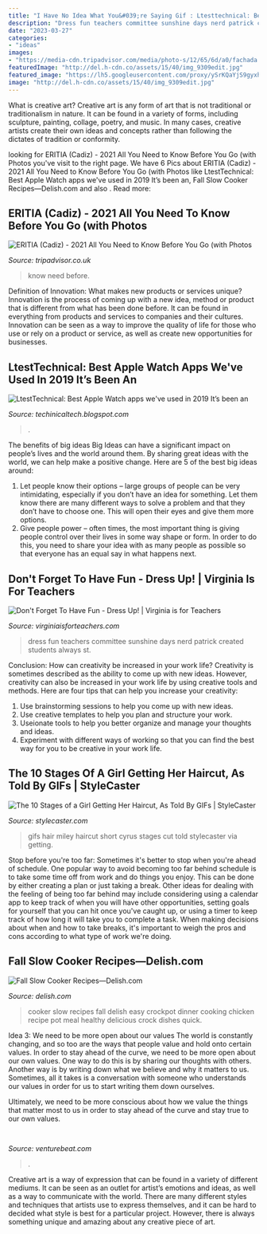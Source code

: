 ```yaml
---
title: "I Have No Idea What You&#039;re Saying Gif : Ltesttechnical: Best Apple Watch Apps We&#039;ve Used In 2019 It’s Been An"
description: "Dress fun teachers committee sunshine days nerd patrick created students always st"
date: "2023-03-27"
categories:
- "ideas"
images:
- "https://media-cdn.tripadvisor.com/media/photo-s/12/65/6d/a0/fachada.jpg"
featuredImage: "http://del.h-cdn.co/assets/15/40/img_9309edit.jpg"
featured_image: "https://lh5.googleusercontent.com/proxy/ySrKQaYjS9gyxh2LConac_MYYrkvyv99GhyQxVgDM9BghxFyJWdhKaaCnlq7_YRFvAjaE0W3Xm9NYb787dQylNm0D_PfdJZh3_w3sNhGYA=w1200-h630-p-k-no-nu"
image: "http://del.h-cdn.co/assets/15/40/img_9309edit.jpg"
---
```



What is creative art?
Creative art is any form of art that is not traditional or traditionalism in nature. It can be found in a variety of forms, including sculpture, painting, collage, poetry, and music. In many cases, creative artists create their own ideas and concepts rather than following the dictates of tradition or conformity.

	

		
looking for ERITIA (Cadiz) - 2021 All You Need to Know Before You Go (with Photos you've visit to the right page. We have 6 Pics about ERITIA (Cadiz) - 2021 All You Need to Know Before You Go (with Photos like LtestTechnical: Best Apple Watch apps we&#039;ve used in 2019 It’s been an, Fall Slow Cooker Recipes—Delish.com and also . Read more:
		
    
## ERITIA (Cadiz) - 2021 All You Need To Know Before You Go (with Photos

<img loading=lazy src="https://media-cdn.tripadvisor.com/media/photo-s/12/65/6d/a0/fachada.jpg" onerror="this.onerror=null;this.src='https://tse1.mm.bing.net/th?id=OIP.tjnQ9NLBrE3ce-IUnc3nNQAAAA&amp;pid=15.1';" alt="ERITIA (Cadiz) - 2021 All You Need to Know Before You Go (with Photos">

_Source: tripadvisor.co.uk_

>know need before. 

	

Definition of Innovation: What makes new products or services unique?
Innovation is the process of coming up with a new idea, method or product that is different from what has been done before. It can be found in everything from products and services to companies and their cultures. Innovation can be seen as a way to improve the quality of life for those who use or rely on a product or service, as well as create new opportunities for businesses.

    
## LtestTechnical: Best Apple Watch Apps We&#039;ve Used In 2019 It’s Been An

<img loading=lazy src="https://lh5.googleusercontent.com/proxy/ySrKQaYjS9gyxh2LConac_MYYrkvyv99GhyQxVgDM9BghxFyJWdhKaaCnlq7_YRFvAjaE0W3Xm9NYb787dQylNm0D_PfdJZh3_w3sNhGYA=w1200-h630-p-k-no-nu" onerror="this.onerror=null;this.src='https://tse1.mm.bing.net/th?id=OIP.RpA6hGS32hc2VIVNEvtmXwHaEK&amp;pid=15.1';" alt="LtestTechnical: Best Apple Watch apps we&#039;ve used in 2019 It’s been an">

_Source: techinicaltech.blogspot.com_

>. 

	

The benefits of big ideas
Big Ideas can have a significant impact on people’s lives and the world around them. By sharing great ideas with the world, we can help make a positive change. Here are 5 of the best big ideas around: 
1. Let people know their options – large groups of people can be very intimidating, especially if you don’t have an idea for something. Let them know there are many different ways to solve a problem and that they don’t have to choose one. This will open their eyes and give them more options. 
2. Give people power – often times, the most important thing is giving people control over their lives in some way shape or form. In order to do this, you need to share your idea with as many people as possible so that everyone has an equal say in what happens next. 

    
## Don&#039;t Forget To Have Fun - Dress Up! | Virginia Is For Teachers

<img loading=lazy src="https://1.bp.blogspot.com/-eiJMJQ6JyqU/VxvuJ_mgxII/AAAAAAAAAFA/P167wEE9Dns1nsg2UgcFjnDYLMrTrSzywCKgB/s1600/Prom%2B-%2BMy%2Bown%2Bdate%2B2.jpg" onerror="this.onerror=null;this.src='https://tse4.mm.bing.net/th?id=OIP.uvTP8PhYrVKBUryXlJ8siAHaPY&amp;pid=15.1';" alt="Don&#039;t Forget To Have Fun - Dress Up! | Virginia is for Teachers">

_Source: virginiaisforteachers.com_

>dress fun teachers committee sunshine days nerd patrick created students always st. 

	

Conclusion: How can creativity be increased in your work life?
Creativity is sometimes described as the ability to come up with new ideas. However, creativity can also be increased in your work life by using creative tools and methods. Here are four tips that can help you increase your creativity:
1. Use brainstorming sessions to help you come up with new ideas.
2. Use creative templates to help you plan and structure your work.
3. Useionate tools to help you better organize and manage your thoughts and ideas.
4. Experiment with different ways of working so that you can find the best way for you to be creative in your work life.

    
## The 10 Stages Of A Girl Getting Her Haircut, As Told By GIFs | StyleCaster

<img loading=lazy src="https://static-beautyhigh.stylecaster.com/2013/06/4-miley.gif" onerror="this.onerror=null;this.src='https://tse1.mm.bing.net/th?id=OIP.xYDdhs6cv0XKxrWKfQjoPgHaEK&amp;pid=15.1';" alt="The 10 Stages of a Girl Getting Her Haircut, As Told By GIFs | StyleCaster">

_Source: stylecaster.com_

>gifs hair miley haircut short cyrus stages cut told stylecaster via getting. 

	

Stop before you're too far: Sometimes it's better to stop when you're ahead of schedule.
One popular way to avoid becoming too far behind schedule is to take some time off from work and do things you enjoy. This can be done by either creating a plan or just taking a break. Other ideas for dealing with the feeling of being too far behind may include considering using a calendar app to keep track of when you will have other opportunities, setting goals for yourself that you can hit once you've caught up, or using a timer to keep track of how long it will take you to complete a task. When making decisions about when and how to take breaks, it's important to weigh the pros and cons according to what type of work we're doing.

    
## Fall Slow Cooker Recipes—Delish.com

<img loading=lazy src="http://del.h-cdn.co/assets/15/40/img_9309edit.jpg" onerror="this.onerror=null;this.src='https://tse4.mm.bing.net/th?id=OIP.U-R_7e51f0h_K-dLlzYUfQHaLH&amp;pid=15.1';" alt="Fall Slow Cooker Recipes—Delish.com">

_Source: delish.com_

>cooker slow recipes fall delish easy crockpot dinner cooking chicken recipe pot meal healthy delicious crock dishes quick. 

	

Idea 3: We need to be more open about our values
The world is constantly changing, and so too are the ways that people value and hold onto certain values. In order to stay ahead of the curve, we need to be more open about our own values.
One way to do this is by sharing our thoughts with others. Another way is by writing down what we believe and why it matters to us. Sometimes, all it takes is a conversation with someone who understands our values in order for us to start writing them down ourselves.

Ultimately, we need to be more conscious about how we value the things that matter most to us in order to stay ahead of the curve and stay true to our own values.

    
## 

<img loading=lazy src="https://venturebeat.com/wp-content/uploads/2020/01/ezgif-3-822d8bc317dd.gif?w=600" onerror="this.onerror=null;this.src='https://tse2.mm.bing.net/th?id=OIP.Tqg4-Rq2yYcU1M5kEuV3LAHaEL&amp;pid=15.1';" alt="">

_Source: venturebeat.com_

>. 

	

Creative art is a way of expression that can be found in a variety of different mediums. It can be seen as an outlet for artist’s emotions and ideas, as well as a way to communicate with the world. There are many different styles and techniques that artists use to express themselves, and it can be hard to decided what style is best for a particular project. However, there is always something unique and amazing about any creative piece of art.

